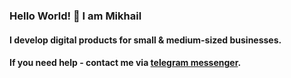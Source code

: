 ### Hello World! 👋 I am Mikhail
#### I develop digital products for small & medium-sized businesses. 
#### If you need help - contact me via [telegram messenger](https://t.me/netwebdev).
